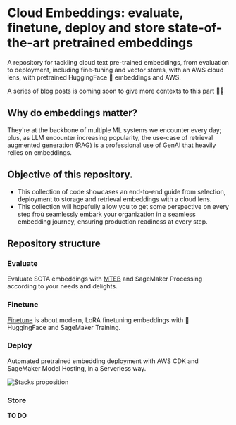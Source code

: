 # Cloud Embeddings: evaluate, finetune, deploy and store state-of-the-art pretrained embeddings

A repository for tackling cloud text pre-trained embeddings, from evaluation to deployment, including fine-tuning and vector stores, with an AWS cloud lens, with pretrained HuggingFace 🤗 embeddings and AWS.

A series of blog posts is coming soon to give more contexts to this part 👷🏻 

## Why do embeddings matter?

They're at the backbone of multiple ML systems we encounter every day; plus, as LLM encounter increasing popularity, the use-case of retrieval augmented generation (RAG) is a professional use of GenAI that heavily relies on embeddings.

## Objective of this repository.

* This collection of code showcases an end-to-end guide from selection, deployment to storage and retrieval embeddings with a cloud lens.
* This collection will hopefully allow you to get some perspective on every step froù seamlessly embark your organization in a seamless embedding journey, ensuring production readiness at every step.

## Repository structure

### Evaluate
Evaluate SOTA embeddings with [MTEB](https://huggingface.co/blog/mteb) and SageMaker Processing according to your needs and delights.

### Finetune

[Finetune](finetune/) is about modern, LoRA finetuning embeddings with 🤗 HuggingFace and SageMaker Training.

### Deploy

Automated pretrained embedding deployment with AWS CDK and SageMaker Model Hosting, in a Serverless way.

![Stacks proposition](https://github.com/mNemlaghi/cloud-embeddings/assets/12110853/dbc1689a-f050-4925-a334-cee70e04eb36)


### Store
__TO DO__
 

